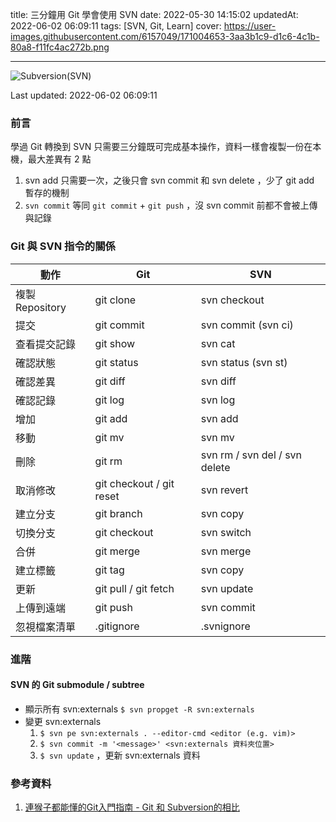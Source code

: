 title: 三分鐘用 Git 學會使用 SVN
date: 2022-05-30 14:15:02
updatedAt: 2022-06-02 06:09:11
tags: [SVN, Git, Learn]
cover: https://user-images.githubusercontent.com/6157049/171004653-3aa3b1c9-d1c6-4c1b-80a8-f11fc4ac272b.png

---
![Subversion(SVN)](https://user-images.githubusercontent.com/6157049/171004653-3aa3b1c9-d1c6-4c1b-80a8-f11fc4ac272b.png)

Last updated: 2022-06-02 06:09:11

### 前言

學過 Git 轉換到 SVN 只需要三分鐘既可完成基本操作，資料一樣會複製一份在本機，最大差異有 2 點
1. svn add 只需要一次，之後只會 svn commit 和 svn delete ，少了 git add 暫存的機制
2. `svn commit` 等同 `git commit` + `git push` ，沒 svn commit 前都不會被上傳與記錄

<!--more-->

### Git 與 SVN 指令的關係

| 動作 | Git | SVN |
|---|---|---|
| 複製 Repository | git clone | svn checkout |
| 提交 | git commit | svn commit (svn ci) |
| 查看提交記錄 | git show | svn cat |
| 確認狀態 | git status | svn status (svn st) |
| 確認差異 | git diff | svn diff |
| 確認記錄 | git log | svn log |
| 增加 | git add | svn add |
| 移動 | git mv | svn mv |
| 刪除 | git rm | svn rm / svn del / svn delete |
| 取消修改 | git checkout / git reset | svn revert |
| 建立分支 | git branch | svn copy |
| 切換分支 | git checkout | svn switch |
| 合併 | git merge | svn merge |
| 建立標籤 | git tag | svn copy |
| 更新 | git pull / git fetch | svn update |
| 上傳到遠端 | git push | svn commit |
| 忽視檔案清單 | .gitignore | .svnignore |

### 進階

#### SVN 的 Git submodule / subtree

- 顯示所有 svn:externals
`$ svn propget -R svn:externals`
- 變更 svn:externals
  1. `$ svn pe svn:externals . --editor-cmd <editor (e.g. vim)>`
  2. `$ svn commit -m '<message>' <svn:externals 資料夾位置>`
  3. `$ svn update` ，更新 svn:externals 資料

### 參考資料

1. [連猴子都能懂的Git入門指南 - Git 和 Subversion的相比](https://backlog.com/git-tutorial/tw/reference/git-svn.html)